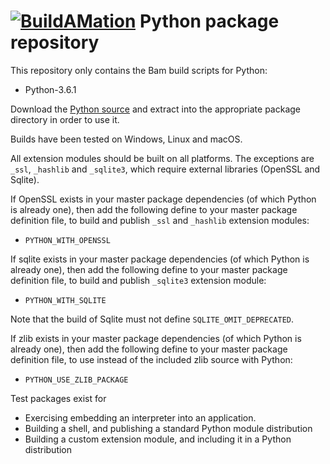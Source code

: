 # [![BuildAMation](http://buildamation.com/BAM-small.png)](https://github.com/markfinal/BuildAMation) Python package repository

This repository only contains the Bam build scripts for Python:

* Python-3.6.1

Download the [Python source](https://www.python.org/downloads/) and extract into the appropriate package directory in order to use it.

Builds have been tested on Windows, Linux and macOS.

All extension modules should be built on all platforms.
The exceptions are `_ssl`, `_hashlib` and `_sqlite3`, which require external libraries (OpenSSL and Sqlite).

If OpenSSL exists in your master package dependencies (of which Python is already one), then add the following define to your master package definition file, to build and publish `_ssl` and `_hashlib` extension modules:
* `PYTHON_WITH_OPENSSL`

If sqlite exists in your master package dependencies (of which Python is already one), then add the following define to your master package definition file, to build and publish `_sqlite3` extension module:
* `PYTHON_WITH_SQLITE`

Note that the build of Sqlite must not define `SQLITE_OMIT_DEPRECATED`.

If zlib exists in your master package dependencies (of which Python is already one), then add the following define to your master package definition file, to use instead of the included zlib source with Python:
* `PYTHON_USE_ZLIB_PACKAGE`

Test packages exist for
* Exercising embedding an interpreter into an application.
* Building a shell, and publishing a standard Python module distribution
* Building a custom extension module, and including it in a Python distribution
